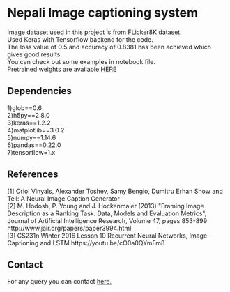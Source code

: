 <h1>Nepali Image captioning system</h1>
Image dataset used in this project is from FLicker8K dataset.</br>
Used Keras with Tensorflow backend for the code.</br>
The loss value of 0.5 and accuracy of 0.8381 has been achieved which gives good results.</br> You can check out some examples in notebook file.
</br>Pretrained weights are available <a href='https://drive.google.com/drive/folders/1lsYH43CYA21GzgwporsfWQv4o_AaYQYY?usp=sharing'>HERE</a>
<h2>Dependencies</h2>
1)glob==0.6</br>
2)h5py==2.8.0</br>
3)keras==1.2.2</br>
4)matplotlib==3.0.2</br>
5)numpy==1.14.6</br>
6)pandas==0.22.0</br>
7)tensorflow=1.x</br>

<h2>References</h2>
[1] Oriol Vinyals, Alexander Toshev, Samy Bengio, Dumitru Erhan Show and Tell: A Neural Image Caption Generator</br>
[2] M. Hodosh, P. Young and J. Hockenmaier (2013) "Framing Image Description as a Ranking Task: Data, Models and Evaluation Metrics", Journal of Artificial Intelligence Research, Volume 47, pages 853-899 http://www.jair.org/papers/paper3994.html</br>
[3] CS231n Winter 2016 Lesson 10 Recurrent Neural Networks, Image Captioning and LSTM https://youtu.be/cO0a0QYmFm8</br>

<h2>Contact</h2>
For any query you can contact <a href='sushil79g@gmail.com'>here.</a>
